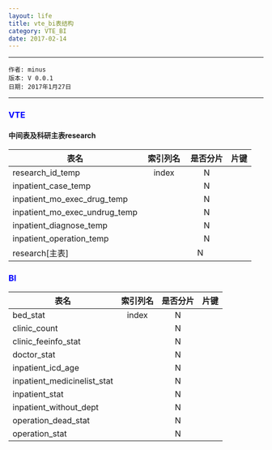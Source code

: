 ```yaml
---
layout: life
title: vte_bi表结构
category: VTE_BI
date: 2017-02-14
---
```


******

	作者: minus
	版本: V 0.0.1
	日期: 2017年1月27日

<!-- more -->

*******

### <font color="blue" style="font-weight:bold">VTE</font>
#### 中间表及科研主表research

| 表名                         | 索引列名           | 是否分片  | 片键   |
| -------------                |:-------------:    | :-----:  |  ----: |
| research_id_temp             | index             |  N       |        |
| inpatient_case_temp          |                   |  N       |        |
| inpatient_mo_exec_drug_temp  |                   |  N       |        |
| inpatient_mo_exec_undrug_temp|                   |  N       |        |
| inpatient_diagnose_temp      |                   |  N       |        |
| inpatient_operation_temp     |                   |  N       |        |
| research[主表]                |                  |   N       |        |

 

### <font color="blue" style="font-weight:bold">BI</font>

| 表名                         | 索引列名           | 是否分片  | 片键   |
| -------------                |:-------------:    | :-----:  |  ----: |
| bed_stat                     | index             |  N       |        |
| clinic_count                 |                   |  N       |        |
| clinic_feeinfo_stat          |                   |  N       |        |
| doctor_stat                  |                   |  N       |        |
| inpatient_icd_age            |                   |  N       |        |
| inpatient_medicinelist_stat  |                   |  N       |        |
| inpatient_stat               |                   |  N       |        |
| inpatient_without_dept       |                   |  N       |        |
| operation_dead_stat          |                   |  N       |        |
| operation_stat               |                   |  N       |        |
